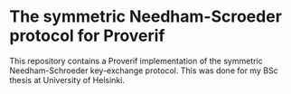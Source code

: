 # The symmetric Needham-Scroeder protocol for Proverif
This repository contains a Proverif implementation of the symmetric Needham-Schroeder key-exchange protocol. This was done for my BSc thesis at University of Helsinki.